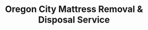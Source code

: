 ---
layout: location.njk
title: Oregon City Mattress Removal & Disposal Service
description: Professional mattress removal in Oregon City, OR. Next-day pickup  Licensed, insured, and eco-friendly serving the historic End of the Oregon Trail and Clackamas County seat.
permalink: /mattress-removal/oregon/portland/oregon-city/
city: Oregon City
state: Oregon
stateSlug: oregon
parentMetro: "Portland"
coordinates:
  lat: 45.3573
  lng: -122.6065
pricing:
  startingPrice: 125
  single: 125
  queen: 125
  king: 135
  boxSpring: 30
neighborhoods:
  - name: "McLoughlin Historic Downtown"
    zipCodes: ["97045"]
  - name: "Rivercrest Upper Terrace"
    zipCodes: ["97045"]
  - name: "Caufield Southeast"
    zipCodes: ["97045"]
  - name: "Hillendale Central"
    zipCodes: ["97045"]
  - name: "Two Rivers Lower Terrace"
    zipCodes: ["97045"]
  - name: "South End"
    zipCodes: ["97045"]
  - name: "Hazel Grove/Westling Farm"
    zipCodes: ["97045"]
  - name: "Canemah Waterfront"
    zipCodes: ["97045"]
  - name: "Abernethy Green"
    zipCodes: ["97045"]
  - name: "Clackamette Park Area"
    zipCodes: ["97045"]
  - name: "Oregon Trail End District"
    zipCodes: ["97045"]
  - name: "Willamette Falls Heritage Area"
    zipCodes: ["97045"]
  - name: "Blue Heron Paper Mill District"
    zipCodes: ["97045"]
  - name: "Clackamas Community College Area"
    zipCodes: ["97045"]
zipCodes: 
  - "97045"
recyclingPartners:
  - "Oregon City Garbage Company"
  - "Metro South Transfer Station"
  - "Waste Management Northwest"
  - "Clackamas County Recycling"
localRegulations: "Oregon City operates under a Solid Waste Franchise with Oregon City Garbage Company, which provides garbage service for all residents with rates set by the Oregon City Commission. Bulk item pickup requires direct coordination with Oregon City Garbage Company or utilization of Metro South Transfer Station at 2001 Washington St., open 7 AM to 7 PM daily. Residents can also arrange large item collection through WM services at 800-808-5901. The city partners with Metro and Clackamas County for waste management educational resources and regional goal compliance. As the historic End of the Oregon Trail and Clackamas County seat with 37,572 residents, Oregon City's unique terraced topography from the Willamette River to upper bluffs creates varying access challenges for traditional bulk waste collection across neighborhoods."
nearbyCities:
  - name: "Portland"
    distance: "15 miles"
    isSuburb: false
  - name: "Gresham"
    distance: "20 miles"
    isSuburb: true
  - name: "Beaverton"
    distance: "18 miles"
    isSuburb: true
reviews:
  count: 142
  featured:
    - reviewer: "Rebecca T."
      rating: 5
      text: "Called for mattress pickup before our Oregon Trail festival weekend. They understood our tight timeline and managed the steep access to our Rivercrest home perfectly. Professional service that knew how to navigate our bluff-side location."
      neighborhood: "Rivercrest Upper Terrace"
    - reviewer: "Mark H."
      rating: 5
      text: "Had an old mattress taking up space in our McLoughlin neighborhood home. These guys scheduled pickup around the downtown farmer's market traffic and had everything loaded quickly. Much easier than driving to Metro South transfer station."
      neighborhood: "McLoughlin Historic Downtown"
    - reviewer: "Sarah L."
      rating: 5
      text: "Our king mattress and box spring were removed from our Caufield area home the next day after calling. Fair pricing and they handled the college move-out timing perfectly without any hassles."
      neighborhood: "Caufield Southeast"
faqs:
  - question: "How quickly can you remove mattresses in Oregon City?"
    answer: "Next-day service throughout Oregon City's historic neighborhoods, accommodating the unique terraced topography and varied access requirements from the Willamette Falls to the upper bluffs."
  - question: "Do you serve all Oregon City neighborhoods?"
    answer: "Complete coverage from McLoughlin Historic Downtown to Rivercrest Upper Terrace, Caufield Southeast to Two Rivers Lower Terrace, across all areas of ZIP code 97045."
  - question: "What's included in your $125 Oregon City pickup fee?"
    answer: "Base price covers pickup, loading, transportation, and eco-friendly recycling for one mattress. Box springs add $30 each."
  - question: "How does this compare to Oregon City Garbage Company bulk pickup?"
    answer: "We eliminate the need to coordinate directly with Oregon City Garbage Company, avoid Metro South transfer station trips, and provide transparent pricing without franchise coordination requirements."
  - question: "Can you handle Oregon City's unique terrain challenges?"
    answer: "Yes, we're experienced with Oregon City's multi-terrace topography, steep access roads, and narrow streets common throughout the historic bluff-side neighborhoods."
  - question: "Do you coordinate with End of the Oregon Trail events?"
    answer: "Absolutely. We understand local event schedules and tourist traffic patterns, offering flexible timing that works around Oregon City's historic festivals and community celebrations."
  - question: "Are you licensed for waste removal in Clackamas County?"
    answer: "We maintain all required Oregon and Clackamas County permits with comprehensive insurance, providing compliant disposal through our nationwide recycling network."
  - question: "What payment methods do you accept in Oregon City?"
    answer: "All major credit cards, cash, and invoicing options for families, college students, and local businesses."
schema:
  "@type": "LocalBusiness"
  name: "A Bedder World Oregon City"
  address:
    "@type": "PostalAddress"
    addressLocality: "Oregon City"
    addressRegion: "OR"
    addressCountry: "US"
  geo:
    "@type": "GeoCoordinates" 
    latitude: 45.3573
    longitude: -122.6065
  telephone: "(720) 263-6094"
  priceRange: "$125-$180"
  aggregateRating:
    "@type": "AggregateRating"
    ratingValue: 4.9
    reviewCount: 142
pageContent:
  heroDescription: "Professional mattress removal serving Oregon City with reliable next-day pickup  Part of our nationwide network that has recycled over 1 million mattresses, we provide licensed, insured service designed for the historic End of the Oregon Trail and Clackamas County government center."
  
  aboutService: "Next-day mattress pickup at $125 designed for Oregon City's unique position as the historic End of the Oregon Trail and Clackamas County government center. From families in McLoughlin's historic downtown to residents in Rivercrest's upper terrace homes and students near Clackamas Community College in Caufield, Oregon City's 37,572 residents face distinct disposal challenges across the city's famous multi-level terrain. Rather than coordinating with Oregon City Garbage Company's franchise system, driving to Metro South Transfer Station, or navigating Clackamas County's regional requirements, our streamlined service handles everything through one simple appointment. Whether you live in the Two Rivers lower terrace near Willamette Falls, Hillendale's central area with county government facilities, or the historic Canemah waterfront district, we understand the practical needs of Oregon's first incorporated city west of the Rocky Mountains. Each collected mattress flows through our national recycling network that has processed over 1 million units, with 80% of materials recovered for manufacturing reuse - supporting the same pioneering spirit that made Oregon City the destination for Oregon Trail travelers."

  serviceAreasIntro: "Professional mattress pickup serves all Oregon City neighborhoods from McLoughlin Historic Downtown to Rivercrest Upper Terrace, expertly coordinating with the city's unique terraced topography and varied access requirements. From Willamette Falls heritage areas to Clackamas Community College districts, our operations understand local terrain challenges and event schedules. Service flexibility accommodates college move-outs, historic festival timing, and the diverse needs of Oregon's most historically significant community."

  regulationsCompliance: "Mattress disposal in Oregon City requires coordination with Oregon City Garbage Company's franchise system or trips to Metro South Transfer Station at 2001 Washington St. The city's partnership with Metro and Clackamas County creates regional compliance requirements that residents must navigate independently. Our licensed service eliminates these regulatory barriers by handling all Clackamas County disposal requirements through one simple appointment, providing transparent pricing without franchise coordination or transfer station scheduling."

  environmentalImpact: "Environmental stewardship aligns with Oregon City's historic commitment to natural resource management and its role as guardian of Willamette Falls. Our mattress recycling initiative ensures 80% of collected materials avoid Portland metro landfills, instead flowing into manufacturing processes that create new products. Steel springs support construction applications, foam components become padding for various projects, and textile materials gain new purpose through advanced processing. This responsible approach preserves the natural beauty that made Oregon City the promised destination for Oregon Trail pioneers while providing modern families with disposal solutions that honor both historical heritage and environmental values."

  howItWorksScheduling: "Flexible scheduling respects Oregon City's community rhythms and historic event calendar, accommodating college schedules, festival timing, and the varied needs of Oregon's first incorporated city west of the Rocky Mountains."

  howItWorksService: "Licensed pickup teams understand Oregon City's multi-terrace terrain and historic neighborhood access requirements, handling all Clackamas County disposal requirements with professional efficiency and local expertise."

  howItWorksDisposal: "Each mattress connects to our nationwide recycling network's proven processing capabilities, where Oregon's environmental standards guide component recovery through sustainable manufacturing partnerships that support the state's conservation leadership."

  sidebarStats:
    mattressesRemoved: "1,580"
---